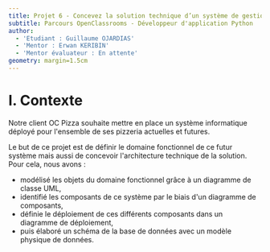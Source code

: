 ```yaml
---
title: Projet 6 - Concevez la solution technique d’un système de gestion de pizzeria
subtitle: Parcours OpenClassrooms - Développeur d'application Python
author:
  - 'Etudiant : Guillaume OJARDIAS'
  - 'Mentor : Erwan KERIBIN'
  - 'Mentor évaluateur : En attente'
geometry: margin=1.5cm
---
```


# I. Contexte

Notre client OC Pizza souhaite mettre en place un système informatique déployé pour l'ensemble de ses pizzeria actuelles et futures.

Le but de ce projet est de définir le domaine fonctionnel de ce futur système mais aussi de concevoir l'architecture technique de la solution.
Pour cela, nous avons :

- modélisé les objets du domaine fonctionnel grâce à un diagramme de classe UML,
- identifié les composants de ce système par le biais d'un diagramme de composants,
- définie le déploiement de ces différents composants dans un diagramme de déploiement,
- puis élaboré un schéma de la base de données avec un modèle physique de données.

